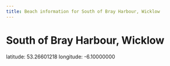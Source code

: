 ```yaml
---
title: Beach information for South of Bray Harbour, Wicklow
---
```

# South of Bray Harbour, Wicklow 

<div class="location-info">latitude: 53.26601218 longitude: -6.10000000</div>
<div></div>